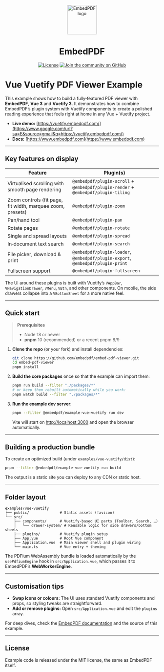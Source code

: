 <div align="center">
  <a href="https://www.embedpdf.com">
    <img alt="EmbedPDF logo" src="https://www.embedpdf.com/logo-192.png" height="96">
  </a>

  <h1>EmbedPDF</h1>

  <!-- Badges -->

<a href="https://github.com/embedpdf/embed-pdf-viewer/blob/main/LICENSE"><img alt="License" src="https://img.shields.io/npm/l/@embedpdf/pdfium.svg?style=for-the-badge&labelColor=000000"></a>
<a href="https://github.com/embedpdf/embed-pdf-viewer/discussions"><img alt="Join the community on GitHub" src="https://img.shields.io/badge/Join%20the%20community-blueviolet.svg?style=for-the-badge&labelColor=000000"></a>

</div>

# Vue Vuetify PDF Viewer Example

This example shows how to build a fully‑featured PDF viewer with **EmbedPDF**, **Vue 3** and **Vuetify 3**. It demonstrates how to combine EmbedPDF’s plugin system with Vuetify components to create a polished reading experience that feels right at home in any Vue + Vuetify project.

- **Live demo:** [https://vuetify.embedpdf.com/](https://www.google.com/url?sa=E&source=gmail&q=https://vuetify.embedpdf.com/)
- **Docs:** [https://www.embedpdf.com](https://www.embedpdf.com)

---

## Key features on display

| Feature                                                    | Plugin(s)                                                                         |
| ---------------------------------------------------------- | --------------------------------------------------------------------------------- |
| Virtualised scrolling with smooth page rendering           | `@embedpdf/plugin-scroll` + `@embedpdf/plugin-render` + `@embedpdf/plugin-tiling` |
| Zoom controls (fit page, fit width, marquee zoom, presets) | `@embedpdf/plugin-zoom`                                                           |
| Pan/hand tool                                              | `@embedpdf/plugin-pan`                                                            |
| Rotate pages                                               | `@embedpdf/plugin-rotate`                                                         |
| Single and spread layouts                                  | `@embedpdf/plugin-spread`                                                         |
| In‑document text search                                    | `@embedpdf/plugin-search`                                                         |
| File picker, download & print                              | `@embedpdf/plugin-loader`, `@embedpdf/plugin-export`, `@embedpdf/plugin-print`    |
| Fullscreen support                                         | `@embedpdf/plugin-fullscreen`                                                     |

The UI around these plugins is built with Vuetify’s `VAppBar`, `VNavigationDrawer`, `VMenu`, `VBtn`, and other components. On mobile, the side drawers collapse into a `VBottomSheet` for a more native feel.

---

## Quick start

> **Prerequisites**
>
> - Node 18 or newer
> - **pnpm** 10 (recommended) or a recent pnpm 8/9

1.  **Clone the repo** (or your fork) and install dependencies:

    ```bash
    git clone https://github.com/embedpdf/embed-pdf-viewer.git
    cd embed-pdf-viewer
    pnpm install
    ```

2.  **Build the core packages** once so that the example can import them:

    ```bash
    pnpm run build --filter "./packages/*"
    # or keep them rebuilt automatically while you work:
    pnpm watch build --filter "./packages/*"
    ```

3.  **Run the example dev server**:

    ```bash
    pnpm --filter @embedpdf/example-vue-vuetify run dev
    ```

    Vite will start on [http://localhost:3000](https://www.google.com/search?q=http://localhost:3000) and open the browser automatically.

---

## Building a production bundle

To create an optimized build (under `examples/vue-vuetify/dist`):

```bash
pnpm --filter @embedpdf/example-vue-vuetify run build
```

The output is a static site you can deploy to any CDN or static host.

---

## Folder layout

```
examples/vue-vuetify
├── public/              # Static assets (favicon)
└── src/
    ├── components/      # Vuetify‑based UI parts (Toolbar, Search, …)
    │   └── drawer-system/ # Reusable logic for side drawers/bottom sheets
    ├── plugins/         # Vuetify plugin setup
    ├── App.vue          # Root Vue component
    ├── Application.vue  # Main viewer shell and plugin wiring
    └── main.ts          # Vue entry + theming
```

The PDFium WebAssembly bundle is loaded automatically by the `usePdfiumEngine` hook in `src/Application.vue`, which passes it to EmbedPDF’s **WebWorkerEngine**.

---

## Customisation tips

- **Swap icons or colours:** The UI uses standard Vuetify components and props, so styling tweaks are straightforward.
- **Add or remove plugins:** Open `src/Application.vue` and edit the `plugins` array.

For deep dives, check the [EmbedPDF documentation](https://www.embedpdf.com) and the source of this example.

---

## License

Example code is released under the MIT license, the same as EmbedPDF itself.
